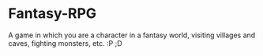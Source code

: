 # Fantasy-RPG
A game in which you are a character in a fantasy world, visiting villages and caves, fighting monsters, etc.   :P ;D
